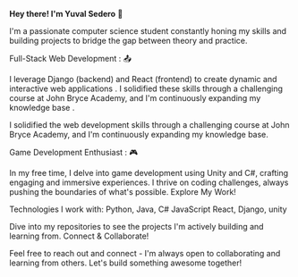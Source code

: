 **Hey there! I'm Yuval Sedero** :wave:

I'm a passionate computer science student constantly honing my skills and building projects to bridge the gap between theory and practice.

Full-Stack Web Development : :outbox_tray:

I leverage Django (backend) and React (frontend) to create dynamic and interactive web applications .
I solidified these skills through a challenging course at John Bryce Academy, and I'm continuously expanding my knowledge base .

I solidified the web development skills through a challenging course at John Bryce Academy, and I'm continuously expanding my knowledge base.

Game Development Enthusiast ️: :video_game:

In my free time, I delve into game development using Unity and C#, crafting engaging and immersive experiences.
I thrive on coding challenges, always pushing the boundaries of what's possible.
Explore My Work!

Technologies I work with:
Python, Java, C#
JavaScript
React, Django, unity

Dive into my repositories to see the projects I'm actively building and learning from.
Connect & Collaborate!

Feel free to reach out and connect - I'm always open to collaborating and learning from others. Let's build something awesome together!

<!---
yuvalsedero/yuvalsedero is a ✨ special ✨ repository because its `README.md` (this file) appears on your GitHub profile.
You can click the Preview link to take a look at your changes.
--->
